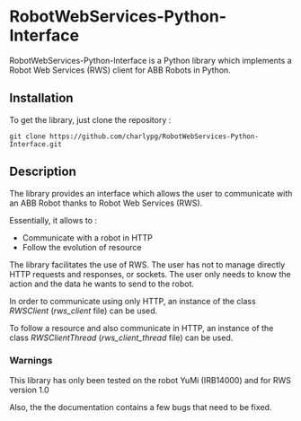 # RobotWebServices-Python-Interface

RobotWebServices-Python-Interface is a Python library which implements a Robot Web Services (RWS) client for ABB Robots in Python. 

## Installation 

To get the library, just clone the repository : 

`git clone https://github.com/charlypg/RobotWebServices-Python-Interface.git`

## Description

The library provides an interface which allows the user to communicate with an ABB Robot thanks to Robot Web Services (RWS). 

Essentially, it allows to : 

- Communicate with a robot in HTTP 
- Follow the evolution of resource

The library facilitates the use of RWS. The user has not to manage directly HTTP requests and responses, or sockets. The user only needs to know the action and the data he wants to send to the robot. 

In order to communicate using only HTTP, an instance of the class *RWSClient* (*rws_client* file) can be used.

To follow a resource and also communicate in HTTP, an instance of the class *RWSClientThread* (*rws_client_thread* file) can be used.

### Warnings

This library has only been tested on the robot YuMi (IRB14000) and for RWS version 1.0

Also, the the documentation contains a few bugs that need to be fixed. 
